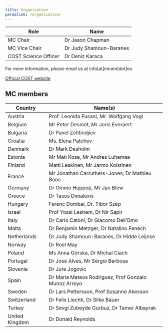 ```yaml
---
title: Organisation
permalink: /organisation/
---
```


Role | Name
--- | ---
MC Chair | Dr Jason Chapman
MC Vice Chair | Dr Judy Shamoun-Baranes
COST Science Officer | Dr Deniz Karaca

For more information, please email us at info[at]enram[dot]eu

[Official COST website](https://www.cost.eu/actions/ES1305/)

## MC members

Country | Name(s)
--- | ---
Austria | Prof. Leonida Fusani, Mr. Wolfgang Vogl
Belgium | Mr Peter Desmet, Mr Joris Everaert
Bulgaria | Dr Pavel Zehtindjiev
Croatia | Ms. Elena Patchev
Denmark | Dr Mark Desholm
Estonia | Mr Mati Kose, Mr Andres Luhamaa
Finland | Matti Leskinen, Mr Jarmo Koistinen
France | Mr Jonathan Carruthers-Jones, Dr Mathieu Boos
Germany | Dr Ommo Huppop, Mr Jan Blew
Greece | Dr Tasos Dimalexis
Hungary | Ferenc Dombai, Dr. Tibor Szép
Israel | Prof Yossi Leshem, Dr Nir Sapir
Italy | Dr Carlo Catoni, Dr Giacomo Dell’Omo
Malta | Dr Benjamin Metzger, Dr Natalino Fenech
Netherlands | Dr Judy Shamoun-Baranes, Dr Hidde Leijnse
Norway | Dr Roel May
Poland | Ms Anna Górska, Dr Michal Ciach
Portugal | Dr José Alves, Mr Sérgio Barbosa
Slovenia | Dr Jure Jogovic
Spain | Dr Maria Mateos Rodriguez, Prof Gonzalo Munoz Arroyo
Sweden | Dr Lars Pettersson, Prof Susanne Akesson
Switzerland | Dr Felix Liechti, Dr Silke Bauer
Turkey | Dr Sevgi Zubeyde Gurbuz, Dr Tamer Albayrak
United Kingdom | Dr Donald Reynolds